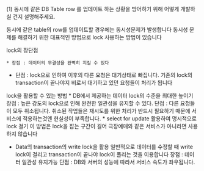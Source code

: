 (1) 동시에 같은 DB Table row 를 업데이트 하는 상황을 방어하기 위해 어떻게 개발하실 건지 설명해주세요. 

동시에 같은 table의 row를 업데이트할 경우에는 동시성문제가 발생합니다 동시성 문제를 해결하기 위한 대표적인 방법으로 lock 사용하는 방법이 있습니다 

lock의 장단점

	* 장점 : 데이터의 무결성을 완벽히 지킬 수 있다

* 단점 : lock으로 인하여 이후의 다른 요청은 대기상태로 빠집니다. 기존의 lock의 transaction이 끝나야지 비로서 대기하고 있던 요청들이 처리가 됩니다

  

lock을 활용할 수 있는 방법
	* DB에서 제공하는 데이터 lock의 수준을 최대한 높이기
	장점 : 높은 강도의 lock으로 인해 완전한 일관성을 유지할 수 있다. 
	단점 : 다른 요청들이 모두 취소됩니다. 취소된 작업들은 재시도를 위한 처리가 반드시 필요하기 때문에 서비스에 적용하는것엔 현실성이 부족합니다.
	* select for update 활용하여 명시적으로 lock 걸기 이 방법은 lock을 잡는 구간이 길어 극장예매와 같은 서비스가 아니라면 사용하지 않습니다
	
 * Data의 transaction의 write lock을 활용 일반적으로 데이터를 수정할 때 write lock이 걸리고 transaction이 끝나야 lock이 풀리는 것을 이용합니다 장점 : 데이터 일관성 유지가능 단점 : DB와 서버의 성능에 따라서 서비스 속도가 좌우됩니다.
